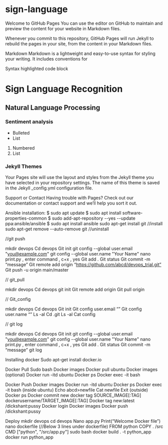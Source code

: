 # sign-language

Welcome to GitHub Pages
You can use the editor on GitHub to maintain and preview the content for your website in Markdown files.

Whenever you commit to this repository, GitHub Pages will run Jekyll to rebuild the pages in your site, from the content in your Markdown files.

Markdown
Markdown is a lightweight and easy-to-use syntax for styling your writing. It includes conventions for

Syntax highlighted code block

# Sign Language Recognition
## Natural Language Processing
### Sentiment analysis

- Bulleted
- List

1. Numbered
2. List


### Jekyll Themes
Your Pages site will use the layout and styles from the Jekyll theme you have selected in your repository settings. The name of this theme is saved in the Jekyll _config.yml configuration file.

Support or Contact
Having trouble with Pages? Check out our documentation or contact support and we’ll help you sort it out.


Ansible installation:
$ sudo apt update 
$ sudo apt install software-properties-common 
$ sudo add-apt-repository --yes --update ppa:ansible/ansible 
$ sudo apt install ansible
sudo apt-get install git				 //install
sudo apt-get remove --auto-remove git 	//uninstall



//git push

mkdir devops
Cd devops
Git init
git config --global user.email "you@example.com"
git config --global user.name "Your Name"
nano print.py , enter command , c+x , yes
Git add .
Git status
Git commit -m “message”
Git remote add origin “https://github.com/abcd/devops_trial.git”
Git push -u origin main/master

// git_pull

mkdir devops
Cd devops
git init
Git remote add origin <link>
Git pull origin <branch>

// Git_config

mkdir devops
Cd devops
Git init
Git config user.email “<email>”
Git config user.name “<name>”
Ls -al
Cd .git
Ls -al
Cat config



// git log

mkdir devops
Cd devops
Git init
git config --global user.email "you@example.com"
git config --global user.name "Your Name"
nano print.py , enter command , c+x , yes
Git add .
Git status
Git commit -m “message”
git log


Installing docker
Sudo apt-get install docker.io

Docker Pull 
Sudo bash
Docker images
Docker pull ubuntu
Docker images
(optional)
Docker run -itd ubuntu
Docker ps
Docker exec -it <container-id> bash

Docker Push
Docker images
Docker run -itd ubuntu
Docker ps
Docker exec -it <container-id> bash
(inside ubuntu)
Echo abcd>newfile
Cat newfile
Exit
(outside)
Docker ps
Docker commit <conatiner-id> new
docker tag SOURCE_IMAGE[:TAG] dockerusername/TARGET_IMAGE[:TAG]
Docker tag new:latest <username>/dickshant:pussy
Docker login
Docker images
Docker push <username>/dickshant:pussy


Deploy
mkdir devops
cd devops
Nano app.py
Print(“Welcome Docker file”)
nano dockerfile (//Below 3 lines under dockerfile)
FROM python
COPY . /src
CMD ["python", "/src/app.py"]
sudo bash
docker build . -t python_app
docker run python_app






